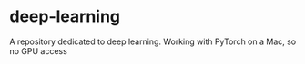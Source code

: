 # deep-learning
A repository dedicated to deep learning. Working with PyTorch on a Mac, so no GPU access 
